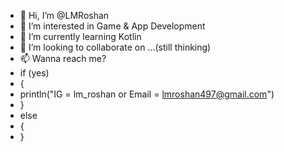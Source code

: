 - 👋 Hi, I’m @LMRoshan
- 👀 I’m interested in Game & App Development
- 🌱 I’m currently learning Kotlin
- 💞️ I’m looking to collaborate on ...(still thinking)
- 📫 Wanna reach me? 
- if (yes)
- {
-    println("IG = lm_roshan or Email = lmroshan497@gmail.com")
- }
- else
- {
- }

<!---
LMRoshan/LMRoshan is a ✨ special ✨ repository because its `README.md` (this file) appears on your GitHub profile.
You can click the Preview link to take a look at your changes.
--->
